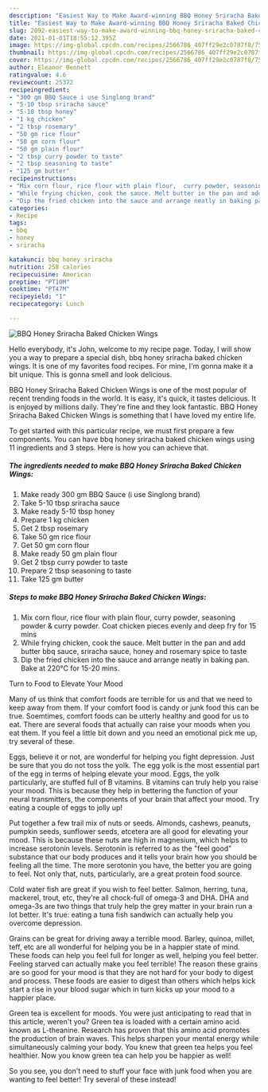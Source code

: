 ```yaml
---
description: "Easiest Way to Make Award-winning BBQ Honey Sriracha Baked Chicken Wings"
title: "Easiest Way to Make Award-winning BBQ Honey Sriracha Baked Chicken Wings"
slug: 2092-easiest-way-to-make-award-winning-bbq-honey-sriracha-baked-chicken-wings
date: 2021-01-01T18:55:12.395Z
image: https://img-global.cpcdn.com/recipes/2566786_407ff29e2c0787f8/751x532cq70/bbq-honey-sriracha-baked-chicken-wings-recipe-main-photo.jpg
thumbnail: https://img-global.cpcdn.com/recipes/2566786_407ff29e2c0787f8/751x532cq70/bbq-honey-sriracha-baked-chicken-wings-recipe-main-photo.jpg
cover: https://img-global.cpcdn.com/recipes/2566786_407ff29e2c0787f8/751x532cq70/bbq-honey-sriracha-baked-chicken-wings-recipe-main-photo.jpg
author: Eleanor Bennett
ratingvalue: 4.6
reviewcount: 25372
recipeingredient:
- "300 gm BBQ Sauce i use Singlong brand"
- "5-10 tbsp sriracha sauce"
- "5-10 tbsp honey"
- "1 kg chicken"
- "2 tbsp rosemary"
- "50 gm rice flour"
- "50 gm corn flour"
- "50 gm plain flour"
- "2 tbsp curry powder to taste"
- "2 tbsp seasoning to taste"
- "125 gm butter"
recipeinstructions:
- "Mix corn flour, rice flour with plain flour,  curry powder, seasoning powder &amp; curry powder. Coat chicken pieces evenly and deep fry for 15 mins"
- "While frying chicken, cook the sauce. Melt butter in the pan and add butter bbq sauce, sriracha sauce, honey and rosemary spice to taste"
- "Dip the fried chicken into the sauce and arrange neatly in baking pan. Bake at 220°C for 15-20 mins."
categories:
- Recipe
tags:
- bbq
- honey
- sriracha

katakunci: bbq honey sriracha 
nutrition: 258 calories
recipecuisine: American
preptime: "PT10M"
cooktime: "PT47M"
recipeyield: "1"
recipecategory: Lunch

---
```



![BBQ Honey Sriracha Baked Chicken Wings](https://img-global.cpcdn.com/recipes/2566786_407ff29e2c0787f8/751x532cq70/bbq-honey-sriracha-baked-chicken-wings-recipe-main-photo.jpg)

Hello everybody, it's John, welcome to my recipe page. Today, I will show you a way to prepare a special dish, bbq honey sriracha baked chicken wings. It is one of my favorites food recipes. For mine, I'm gonna make it a bit unique. This is gonna smell and look delicious.



BBQ Honey Sriracha Baked Chicken Wings is one of the most popular of recent trending foods in the world. It is easy, it's quick, it tastes delicious. It is enjoyed by millions daily. They're fine and they look fantastic. BBQ Honey Sriracha Baked Chicken Wings is something that I have loved my entire life.


To get started with this particular recipe, we must first prepare a few components. You can have bbq honey sriracha baked chicken wings using 11 ingredients and 3 steps. Here is how you can achieve that.

<!--inarticleads1-->

##### The ingredients needed to make BBQ Honey Sriracha Baked Chicken Wings:

1. Make ready 300 gm BBQ Sauce (i use Singlong brand)
1. Take 5-10 tbsp sriracha sauce
1. Make ready 5-10 tbsp honey
1. Prepare 1 kg chicken
1. Get 2 tbsp rosemary
1. Take 50 gm rice flour
1. Get 50 gm corn flour
1. Make ready 50 gm plain flour
1. Get 2 tbsp curry powder to taste
1. Prepare 2 tbsp seasoning to taste
1. Take 125 gm butter




<!--inarticleads2-->

##### Steps to make BBQ Honey Sriracha Baked Chicken Wings:

1. Mix corn flour, rice flour with plain flour,  curry powder, seasoning powder &amp; curry powder. Coat chicken pieces evenly and deep fry for 15 mins
1. While frying chicken, cook the sauce. Melt butter in the pan and add butter bbq sauce, sriracha sauce, honey and rosemary spice to taste
1. Dip the fried chicken into the sauce and arrange neatly in baking pan. Bake at 220°C for 15-20 mins.




Turn to Food to Elevate Your Mood


Many of us think that comfort foods are terrible for us and that we need to keep away from them. If your comfort food is candy or junk food this can be true. Soemtimes, comfort foods can be utterly healthy and good for us to eat. There are several foods that actually can raise your moods when you eat them. If you feel a little bit down and you need an emotional pick me up, try several of these.

Eggs, believe it or not, are wonderful for helping you fight depression. Just be sure that you do not toss the yolk. The egg yolk is the most essential part of the egg in terms of helping elevate your mood. Eggs, the yolk particularly, are stuffed full of B vitamins. B vitamins can truly help you raise your mood. This is because they help in bettering the function of your neural transmitters, the components of your brain that affect your mood. Try eating a couple of eggs to jolly up!

Put together a few trail mix of nuts or seeds. Almonds, cashews, peanuts, pumpkin seeds, sunflower seeds, etcetera are all good for elevating your mood. This is because these nuts are high in magnesium, which helps to increase serotonin levels. Serotonin is referred to as the "feel good" substance that our body produces and it tells your brain how you should be feeling all the time. The more serotonin you have, the better you are going to feel. Not only that, nuts, particularly, are a great protein food source.

Cold water fish are great if you wish to feel better. Salmon, herring, tuna, mackerel, trout, etc, they're all chock-full of omega-3 and DHA. DHA and omega-3s are two things that truly help the grey matter in your brain run a lot better. It's true: eating a tuna fish sandwich can actually help you overcome depression. 

Grains can be great for driving away a terrible mood. Barley, quinoa, millet, teff, etc are all wonderful for helping you be in a happier state of mind. These foods can help you feel full for longer as well, helping you feel better. Feeling starved can actually make you feel terrible! The reason these grains are so good for your mood is that they are not hard for your body to digest and process. These foods are easier to digest than others which helps kick start a rise in your blood sugar which in turn kicks up your mood to a happier place.

Green tea is excellent for moods. You were just anticipating to read that in this article, weren't you? Green tea is loaded with a certain amino acid known as L-theanine. Research has proven that this amino acid promotes the production of brain waves. This helps sharpen your mental energy while simultaneously calming your body. You knew that green tea helps you feel healthier. Now you know green tea can help you be happier as well!

So you see, you don't need to stuff your face with junk food when you are wanting to feel better! Try several of these instead!

